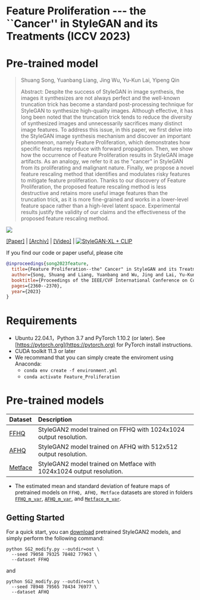 # Feature Proliferation --- the ``Cancer'' in StyleGAN and its Treatments (ICCV 2023)

Pre-trained model
==



> Shuang Song, Yuanbang Liang, Jing Wu, Yu-Kun Lai, Yipeng Qin 
>
>Abstract: Despite the success of StyleGAN in image synthesis, the images it synthesizes are not always perfect and the well-known truncation trick has become a standard post-processing technique for StyleGAN to synthesize high-quality images. Although effective, it has long been noted that the truncation trick tends to reduce the diversity of synthesized images and unnecessarily sacrifices many distinct image features. To address this issue, in this paper, we first delve into the StyleGAN image synthesis mechanism and discover an important phenomenon, namely Feature Proliferation, which demonstrates how specific features reproduce with forward propagation. Then, we show how the occurrence of Feature Proliferation results in StyleGAN image artifacts. As an analogy, we refer to it as the "cancer" in StyleGAN from its proliferating and malignant nature. Finally, we propose a novel feature rescaling method that identifies and modulates risky features to mitigate feature proliferation. Thanks to our discovery of Feature Proliferation, the proposed feature rescaling method is less destructive and retains more useful image features than the truncation trick, as it is more fine-grained and works in a lower-level feature space rather than a high-level latent space. Experimental results justify the validity of our claims and the effectiveness of the proposed feature rescaling method. <br>

![](https://github.com/songc42/Feature-proliferation/blob/main/Impact_feature_proliferation.png)

[[Paper]](https://openaccess.thecvf.com/content/ICCV2023/html/Song_Feature_Proliferation_--_the_Cancer_in_StyleGAN_and_its_Treatments_ICCV_2023_paper.html) | 
[[Archiv]](https://arxiv.org/abs/2310.08921) | 
[[Video]](https://openaccess.thecvf.com/content/ICCV2023/html/Song_Feature_Proliferation_--_the_Cancer_in_StyleGAN_and_its_Treatments_ICCV_2023_paper.html) |
[![StyleGAN-XL + CLIP](https://colab.research.google.com/assets/colab-badge.svg)](https://colab.research.google.com/drive/1JT0xkkn-pyNb-Nt13Zj8AXZueOjs1_3P?usp=sharing)

If you find our code or paper useful, please cite 
```bibtex
@inproceedings{song2023feature,  
  title={Feature Proliferation--the" Cancer" in StyleGAN and its Treatments},  
  author={Song, Shuang and Liang, Yuanbang and Wu, Jing and Lai, Yu-Kun and Qin, Yipeng},  
  booktitle={Proceedings of the IEEE/CVF International Conference on Computer Vision},  
  pages={2360--2370},  
  year={2023}     
}
```
                





Requirements
==

*  Ubuntu 22.04.1，Python 3.7 and PyTorch 1.10.2 (or later). See [https://pytorch.org](https://pytorch.org) for PyTorch install instructions.
*  CUDA toolkit 11.3 or later
*  We recommand that you can simply create the enviroment using Anaconda:
   * `conda env create -f environment.yml`
   * `conda activate Feature_Proliferation`

Pre-trained models
==

| Dataset | Description
| :--- | :----------
|[FFHQ](https://drive.google.com/file/d/1EM87UquaoQmk17Q8d5kYIAHqu0dkYqdT/view?usp=sharing) | StyleGAN2 model trained on FFHQ with 1024x1024 output resolution.
|[AFHQ](https://drive.google.com/file/d/17OU6C76FIol3ggdGXGUBwjhF3hGSF9V4/view?usp=drive_link) | StyleGAN2 model trained on AFHQ with 512x512 output resolution.
|[Metface](https://drive.google.com/file/d/1z6IVVaCJuFTksKwp1CM3emWOVHbrBip-/view?usp=sharing) | StyleGAN2 model trained on Metface with 1024x1024 output resolution.

* The estimated mean and standard deviation of feature maps of pretrained models on `FFHQ, AFHQ, Metface` datasets are stored in folders [`FFHQ_m_var`](./FFHQ_m_var), [`AFHQ_m_var`](./AFHQ_m_var), and [`Metface_m_var`]((./Metface_m_var)).


Getting Started
----

For a quick start, you can [download](#pre-trained) pretrained StyleGAN2 models, and simply perform the following command:
```
python SG2_modify.py --outdir=out \
  --seed 79058 79325 78482 77963 \
  --dataset FFHQ 
```
and

```
python SG2_modify.py --outdir=out \
  --seed 78948 79565 78434 76977 \
  --dataset AFHQ 
```
